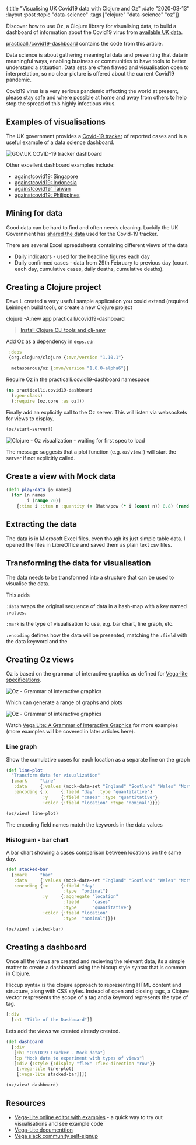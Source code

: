 {:title "Visualising UK Covid19 data with Clojure and Oz"
 :date "2020-03-13"
 :layout :post
 :topic "data-science"
 :tags  ["clojure" "data-science" "oz"]}

Discover how to use Oz, a Clojure library for visualising data, to build a dashboard of information about the Covid19 virus from [available UK data](https://www.gov.uk/government/publications/covid-19-track-coronavirus-cases).

[practicalli/covid19-dashboard](https://github.com/practicalli/covid19-dashboard) contains the code from this article.

Data science is about gathering meaningful data and presenting that data in meaningful ways, enabling business or communities to have tools to better understand a stituation.  Data sets are often flawed and visualisation open to interpretation, so no clear picture is offered about the current Covid19 pandemic.

Covid19 virus is a very serious pandemic affecting the world at present, please stay safe and where possible at home and away from others to help stop the spread of this highly infectious virus.

<!-- more -->

## Examples of visualisations
The UK government provides a [Covid-19 tracker](https://www.gov.uk/government/publications/covid-19-track-coronavirus-cases) of reported cases and is a useful example of a data science dashboard.

![GOV.UK COVID-19 tracker dashboard](/images/data-science-covid19-public-health-england-dashboard.png)

Other excellent dashboard examples include:
* [againstcovid19: Singapore](https://www.againstcovid19.com/singapore/)
* [againstcovid19: Indonesia](https://www.againstcovid19.com/indonesia/dashboard)
* [againstcovid19: Taiwan](https://www.againstcovid19.com/taiwanin/dashboard)
* [againstcovid19: Philippines](https://www.againstcovid19.com/philippines/dashboard)

## Mining for data
Good data can be hard to find and often needs cleaning.  Luckily the UK Government has [shared the data](https://www.gov.uk/government/publications/covid-19-track-coronavirus-cases) used for the Covid-19 tracker.

There are several Excel spreadsheets containing different views of the data

* Daily indicators - used for the headline figures each day
* Daily confirmed cases - data from 29th February to previous day (count each day, cumulative cases, daily deaths, cumulative deaths).


## Creating a Clojure project
Dave L created a very useful sample application you could extend (required Leiningen build tool), or create a new Clojure project

clojure -A:new app practicalli/covid19-dashboard

> [Install Clojure CLI tools and clj-new](http://practicalli.github.io/clojure/getting-started/install-clojure.html)

Add Oz as a dependency in `deps.edn`

```clojure
 :deps
 {org.clojure/clojure {:mvn/version "1.10.1"}

  metasoarous/oz {:mvn/version "1.6.0-alpha6"}}
```
Require Oz in the practicalli.covid19-dashboard namespace

```clojure
(ns practicalli.covid19-dashboard
  (:gen-class)
  (:require [oz.core :as oz]))
```

Finally add an explicitly call to the Oz server.  This will listen via websockets for views to display.

```clojure
(oz/start-server!)
```

![Clojure - Oz visualization - waiting for first spec to load](/images/clojure-oz-start-server-website-placeholder.png)

The message suggests that a plot function (e.g. `oz/view!`) will start the server if not explicitly called.

## Create a view with Mock data

```clojure
(defn play-data [& names]
  (for [n names
        i (range 20)]
    {:time i :item n :quantity (+ (Math/pow (* i (count n)) 0.8) (rand-int (count n)))}))
```


## Extracting the data
The data is in Microsoft Excel files, even though its just simple table data.  I opened the files in LibreOffice and saved them as plain text csv files.


## Transforming the data for visualisation
The data needs to be transformed into a structure that can be used to visualise the data.

This adds

`:data` wraps the original sequence of data in a hash-map with a key named `:values`.

`:mark` is the type of visualisation to use, e.g. bar chart, line graph, etc.

`:encoding` defines how the data will be presented, matching the `:field` with the data keyword and the


## Creating Oz views
Oz is based on the grammar of interactive graphics as defined for [Vega-lite specifications](https://vega.github.io/vega-lite/docs/).

![Oz - Grammar of interactive graphics](/images/oz-grammar-of-graphics-data-types.png)

Which can generate a range of graphs and plots

![Oz - Grammar of interactive graphics](/images/oz-grammar-of-graphics-graph-types.png)

Watch [Vega Lite: A Grammar of Interactive Graphics](https://www.youtube.com/watch?v=9uaHRWj04D4) for more examples (more examples will be covered in later articles here).

### Line graph
Show the cumulative cases for each location as a separate line on the graph

```clojure
(def line-plot
  "Transform data for visualization"
  {:mark     "line"
   :data     {:values (mock-data-set "England" "Scotland" "Wales" "Northern Ireland")}
   :encoding {:x     {:field "day" :type "quantitative"}
              :y     {:field "cases" :type "quantitative"}
              :color {:field "location" :type "nominal"}}})

(oz/view! line-plot)
```

The encoding field names match the keywords in the data values


### Histogram - bar chart
A bar chart showing a cases comparison between locations on the same day.

```clojure
(def stacked-bar
  {:mark     "bar"
   :data     {:values (mock-data-set "England" "Scotland" "Wales" "Norther Ireland")}
   :encoding {:x     {:field "day"
                      :type  "ordinal"}
              :y     {:aggregate "location"
                      :field     "cases"
                      :type      "quantitative"}
              :color {:field "location"
                      :type  "nominal"}}})

(oz/view! stacked-bar)
```

## Creating a dashboard
Once all the views are created and recieving the relevant data, its a simple matter to create a dashboard using the hiccup style syntax that is common in Clojure.

Hiccup syntax is the clojure approach to representing HTML content and structure,  along with CSS styles.  Instead of open and closing tags, a Clojure vector respresents the scope of a tag and a keyword represents the type of tag.
```clojure
[:div
  [:h1 "Title of the Dashboard"]]
```

Lets add the views we created already created.

```clojure
(def dashboard
  [:div
   [:h1 "COVID19 Tracker - Mock data"]
   [:p "Mock data to experiment with types of views"]
   [:div {:style {:display "flex" :flex-direction "row"}}
    [:vega-lite line-plot]
    [:vega-lite stacked-bar]]])

(oz/view! dashboard)
```


## Resources
* [Vega-Lite online editor with examples](https://vega.github.io/editor/#/custom/vega-lite) - a quick way to try out visualisations and see example code
* [Vega-Lite documenttion](https://vega.github.io/vega-lite/docs/)
* [Vega slack community self-signup](https://communityinviter.com/apps/vega-js/join)
